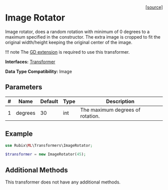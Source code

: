 <span style="float:right;"><a href="https://github.com/RubixML/ML/blob/master/src/Transformers/ImageRotator.php">[source]</a></span>

# Image Rotator
Image rotator, does a random rotation with minimum of 0 degrees to a maximum specified in the constructor.
The extra image is cropped to fit the original width/height keeping the original center of the image.

!!! note
    The [GD extension](https://php.net/manual/en/book.image.php) is required to use this transformer.

**Interfaces:** [Transformer](api.md#transformer)

**Data Type Compatibility:** Image

## Parameters
| # | Name    | Default | Type | Description                      |
|---|---------|---------|---|----------------------------------|
| 1 | degrees | 30      | int | The maximum degrees of rotation. |

## Example
```php
use Rubix\ML\Transformers\ImageRotator;

$transformer = new ImageRotator(45);
```

## Additional Methods
This transformer does not have any additional methods.
